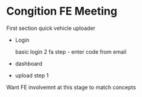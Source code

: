 # Congition FE Meeting

First section quick vehicle uploader

- Login

    basic login
    2 fa step - enter code from email


- dashboard
- upload step 1

Want FE involvemnt at this stage to match concepts

